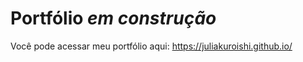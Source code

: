 # Portfólio *em construção*

Você pode acessar meu portfólio aqui: <a href="https://juliakuroishi.github.io/" target="_blank">https://juliakuroishi.github.io/</a>



